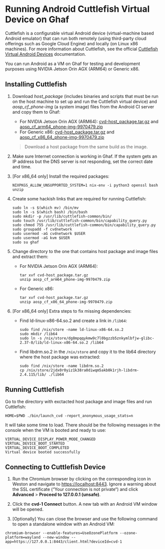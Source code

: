 <!--
    Copyright 2022-2024 TII (SSRC) and the Ghaf contributors
    SPDX-License-Identifier: CC-BY-SA-4.0
-->

# Running Android Cuttlefish Virtual Device on Ghaf

Cuttlefish is a configurable virtual Android device (virtual-machine based Android emulator) that can run both remotely (using third-party cloud offerings such as Google Cloud Engine) and locally (on Linux x86 machines). For more information about Cuttlefish, see the official [Cuttlefish Virtual Android Devices](https://source.android.com/docs/setup/create/cuttlefish) documentation.

You can run Android as a VM on Ghaf for testing and development purposes using NVIDIA Jetson Orin AGX (ARM64) or Generic x86.


## Installing Cuttlefish

1. Download *host_package* (includes binaries and scripts that must be run on the host machine to set up and run the Cuttlefish virtual device) and *aosp_cf_phone-img* (a system image) files from the Android CI server and copy them to Ghaf:

    * For NVIDIA Jetson Orin AGX (ARM64): [cvd-host_package.tar.gz](https://ci.android.com/builds/submitted/9970479/aosp_cf_arm64_phone-userdebug/latest/cvd-host_package.tar.gz) and [aosp_cf_arm64_phone-img-9970479.zip](https://ci.android.com/builds/submitted/9970479/aosp_cf_arm64_phone-userdebug/latest/aosp_cf_arm64_phone-img-9970479.zip)
    * For Generic x86: [cvd-host_package.tar.gz](https://ci.android.com/builds/submitted/9970479/aosp_cf_x86_64_phone-userdebug/latest/cvd-host_package.tar.gz) and [aosp_cf_x86_64_phone-img-9970479.zip](https://ci.android.com/builds/submitted/9970479/aosp_cf_x86_64_phone-userdebug/latest/aosp_cf_x86_64_phone-img-9970479.zip)

    > Download a host package from the same build as the image.

2. Make sure Internet connection is working in Ghaf. If the system gets an IP address but the DNS server is not responding, set the correct date and time.
   
3. [For x86_64 only] Install the required packages:

    ```
    NIXPKGS_ALLOW_UNSUPPORTED_SYSTEM=1 nix-env -i python3 openssl bash unzip
    ```

4. Create some hackish links that are required for running Cuttlefish:
   
    ```
    sudo ln -s $(which mv) /bin/mv
    sudo ln -s $(which bash) /bin/bash
    sudo mkdir -p /usr/lib/cuttlefish-common/bin/
    sudo touch /usr/lib/cuttlefish-common/bin/capability_query.py
    sudo chmod 755 /usr/lib/cuttlefish-common/bin/capability_query.py
    sudo groupadd -f cvdnetwork
    sudo usermod -aG cvdnetwork $USER
    sudo usermod -aG kvm $USER
    sudo su ghaf
    ```

5. Change directory to the one that contains host package and image files and extract them:

    * For NVIDIA Jetson Orin AGX (ARM64):
        ```
        tar xvf cvd-host_package.tar.gz
        unzip aosp_cf_arm64_phone-img-9970479.zip
        ```

    * For Generic x86:
        ```
        tar xvf cvd-host_package.tar.gz
        unzip aosp_cf_x86_64_phone-img-9970479.zip
        ```

6. [For x86_64 only] Extra steps to fix missing dependencies:
   * Find ld-linux-x86-64.so.2 and create a link in `/lib64`:

        ```
        sudo find /nix/store -name ld-linux-x86-64.so.2
        sudo mkdir /lib64
        sudo ln -s /nix/store/dg8mpqqykmw9c7l0bgzzb5znkymlbfjw-glibc-2.37-8/lib/ld-linux-x86-64.so.2 /lib64
        ```

   * Find libdrm.so.2 in the `/nix/store` and copy it to the lib64 directory where the host package was extracted:

        ```
        sudo find /nix/store -name libdrm.so.2
        cp /nix/store/2jdx0r0yiz1k38ra0diwqm5akb0k1rjh-libdrm-2.4.115/lib/ ./lib64
        ```


## Running Cuttlefish

Go to the directory with exctacted host package and image files and run Cuttlefish:

```
HOME=$PWD ./bin/launch_cvd -report_anonymous_usage_stats=n
```

It will take some time to load. There should be the following messages in the console when the VM is booted and ready to use:

```
VIRTUAL_DEVICE_DISPLAY_POWER_MODE_CHANGED
VIRTUAL_DEVICE_BOOT_STARTED
VIRTUAL_DEVICE_BOOT_COMPLETED
Virtual device booted successfully
```


## Connecting to Cuttlefish Device

1. Run the Chromium browser by clicking on the corresponding icon in Weston and navigate to <https://localhost:8443>. Ignore a warning about the SSL certificate (“Your connection is not private“) and click **Advanced** > **Proceed to 127.0.0.1 (unsafe)**.

2. Click the **cvd-1 Connect** button. A new tab with an Android VM window will be opened.

3. [Optionally] You can close the browser and use the following command to open a standalone window with an Android VM:

```
chromium-browser --enable-features=UseOzonePlatform --ozone-platform=wayland --new-window --app=https://127.0.0.1:8443/client.html?deviceId=cvd-1
```